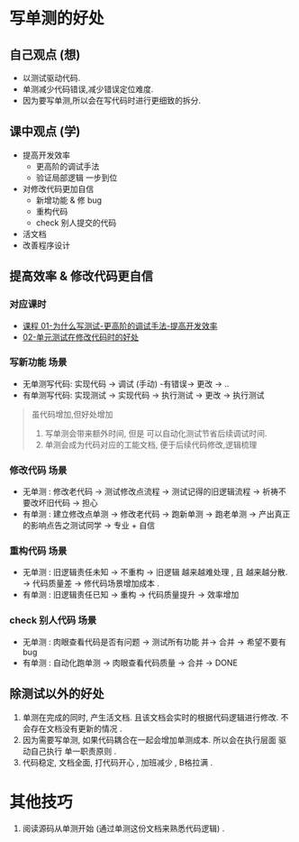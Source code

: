# 写单测的好处
## 自己观点 (想)
- 以测试驱动代码.
- 单测减少代码错误,减少错误定位难度.
- 因为要写单测,所以会在写代码时进行更细致的拆分.
## 课中观点 (学)
- 提高开发效率
  - 更高阶的调试手法
  - 验证局部逻辑 一步到位
- 对修改代码更加自信
  - 新增功能 & 修 bug
  - 重构代码
  - check 别人提交的代码
- 活文档
- 改善程序设计 
## 提高效率 & 修改代码更自信
### 对应课时 
- [课程 01-为什么写测试-更高阶的调试手法-提高开发效率](https://learn.cuixueshe.com/p/t_pc/course_pc_detail/video/v_63f37a52e4b030cacb189f3a?product_id=p_63f3795ee4b06159f73e6452&content_app_id=&type=%2a%2a6%2a%2a)
- [02-单元测试在修改代码时的好处](https://learn.cuixueshe.com/p/t_pc/course_pc_detail/video/v_63f6e324e4b02685a448152d?product_id=p_63f3795ee4b06159f73e6452&content_app_id=&type=6)
### 写新功能 场景
- 无单测写代码: 实现代码 -> 调试 (手动) -有错误-> 更改 -> ..
- 有单测写代码: 实现测试 -> 实现代码 -> 执行测试 -> 更改 -> 执行测试 
> 虽代码增加,但好处增加
> 1. 写单测会带来额外时间, 但是 可以自动化测试节省后续调试时间. 
> 2. 单测会成为代码对应的工能文档, 便于后续代码修改,逻辑梳理
### 修改代码 场景
- 无单测 : 修改老代码 -> 测试修改点流程 -> 测试记得的旧逻辑流程 -> 祈祷不要改坏旧代码 -> 担心 
- 有单测 : 建立修改点单测 -> 修改老代码 -> 跑新单测 -> 跑老单测 -> 产出真正的影响点告之测试同学 -> 专业 + 自信
### 重构代码 场景
- 无单测 : 旧逻辑责任未知 -> 不重构 -> 旧逻辑 越来越难处理 , 且 越来越分散. -> 代码质量差 -> 修代码场景增加成本 .
- 有单测 : 旧逻辑责任已知 -> 重构 -> 代码质量提升 -> 效率增加
### check 别人代码 场景
- 无单测 : 肉眼查看代码是否有问题 -> 测试所有功能 并-> 合并 -> 希望不要有bug
- 有单测 : 自动化跑单测 ->  肉眼查看代码质量 -> 合并 -> DONE
## 除测试以外的好处
1. 单测在完成的同时, 产生活文档. 且该文档会实时的根据代码逻辑进行修改. 不会存在文档没有更新的情况 . 
2. 因为需要写单测, 如果代码耦合在一起会增加单测成本. 所以会在执行层面 驱动自己执行 单一职责原则 .
3. 代码稳定, 文档全面, 打代码开心 , 加班减少 , B格拉满 .
# 其他技巧
1. 阅读源码从单测开始 (通过单测这份文档来熟悉代码逻辑) . 